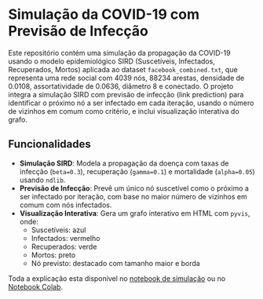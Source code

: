 # Simulação da COVID-19 com Previsão de Infecção

Este repositório contém uma simulação da propagação da COVID-19 usando o modelo epidemiológico SIRD (Suscetíveis, Infectados, Recuperados, Mortos) aplicada ao dataset `facebook_combined.txt`, que representa uma rede social com 4039 nós, 88234 arestas, densidade de 0.0108, assortatividade de 0.0636, diâmetro 8 e conectado. O projeto integra a simulação SIRD com previsão de infecção (link prediction) para identificar o próximo nó a ser infectado em cada iteração, usando o número de vizinhos em comum como critério, e inclui visualização interativa do grafo.

## Funcionalidades
- **Simulação SIRD**: Modela a propagação da doença com taxas de infecção (`beta=0.3`), recuperação (`gamma=0.1`) e mortalidade (`alpha=0.05`) usando `ndlib`.
- **Previsão de Infecção**: Prevê um único nó suscetível como o próximo a ser infectado por iteração, com base no maior número de vizinhos em comum com nós infectados.
- **Visualização Interativa**: Gera um grafo interativo em HTML com `pyvis`, onde:
  - Suscetíveis: azul
  - Infectados: vermelho
  - Recuperados: verde
  - Mortos: preto
  - Nó previsto: destacado com tamanho maior e borda

Toda a explicação esta disponível no [notebook de simulação](simulation_notebook.ipynb) ou no [Notebook Colab]([simulation_notebook.ipynb](https://colab.research.google.com/drive/1fTmTeAYljoEoe483SzvV4Ky72yUkj23a?usp=sharing)).

